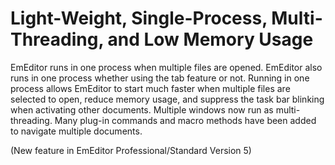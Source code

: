 # Light-Weight, Single-Process, Multi-Threading, and Low Memory Usage

EmEditor runs in one process when multiple files are opened. EmEditor also runs in one process whether using the tab feature or not. Running in one process allows EmEditor to start much faster when multiple files are selected to open, reduce
memory usage, and suppress the task bar blinking when activating other documents. Multiple windows now run as multi-threading. Many plug-in commands and macro methods have been added to navigate multiple documents.

(New feature in EmEditor Professional/Standard Version 5)
